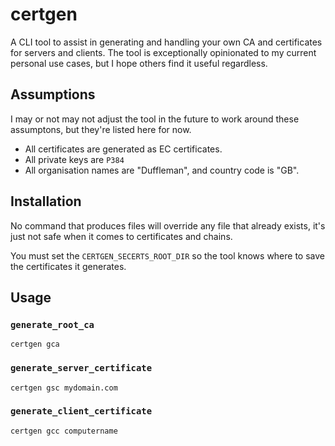 # certgen

A CLI tool to assist in generating and handling your own CA and certificates for servers and clients. The tool is exceptionally opinionated to my current personal use cases, but I hope others find it useful regardless.

## Assumptions

I may or not may not adjust the tool in the future to work around these assumptons, but they're listed here for now.

- All certificates are generated as EC certificates.
- All private keys are `P384`
- All organisation names are "Duffleman", and country code is "GB".

## Installation

No command that produces files will override any file that already exists, it's just not safe when it comes to certificates and chains.

You must set the `CERTGEN_SECERTS_ROOT_DIR` so the tool knows where to save the certificates it generates.

## Usage

### `generate_root_ca`

`certgen gca`

### `generate_server_certificate`

`certgen gsc mydomain.com`

### `generate_client_certificate`

`certgen gcc computername`
